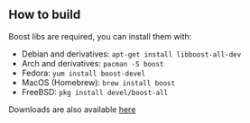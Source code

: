 ## How to build
Boost libs are required, you can install them with:
 * Debian and derivatives: `apt-get install libboost-all-dev`
 * Arch and derivatives: `pacman -S boost`
 * Fedora: `yum install boost-devel`
 * MacOS (Homebrew): `brew install boost`
 * FreeBSD: `pkg install devel/boost-all`

Downloads are also available [here](https://www.boost.org/users/download/)
